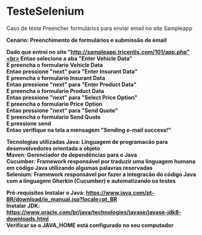 # TesteSelenium



Caso de teste
Preencher formulários para enviar email no site Sampleapp

<b>Cenário:
Preenchimento de formulários e submissão de email

 Dado que entrei no site "http://sampleapp.tricentis.com/101/app.php"<br>
 Entao selecione a aba "Enter Vehicle Data"<br>
 E preencha o formulario Vehicle Data<br>
 Entao pressione "next" para "Enter Insurant Data"<br>
 E preencha o formulario Insurant Data<br>
 Entao pressione "next" para "Enter Product Data"<br>
 E preencha o formulario Product Data<br>
 Entao pressione "next" para "Select Price Option"<br>
 E preencha o formulario Price Option<br>
 Entao pressione "next" para "Send Quote"<br>
 E preencha o formulario Send Quote<br>
 E pressione send<br>
 Entao verifique na tela a mensagem "Sending e-mail success!"<br>


Tecnologias utilizadas
Java: Linguagem de programacão para desenvolvedores orientada a objeto<br>
Maven: Gerenciador de dependências para o Java<br>
Cucumber: Framework responsável por traduzir uma linguagem humana em código Java utilizando algumas palavras reservadas<br>
Selenium: Framework responsável por fazer a integracão do código Java com a linguagem Gherkin (Cucumber) e automatizando os testes<br>

Pré-requisitos
Instalar o Java: https://www.java.com/pt-BR/download/ie_manual.jsp?locale=pt_BR<br>
Instalar JDK: https://www.oracle.com/br/java/technologies/javase/javase-jdk8-downloads.html<br>
Verificar se o JAVA_HOME está configurado no seu computador<br>



